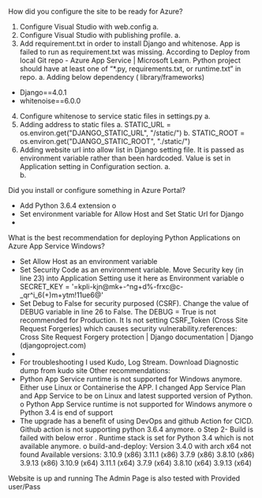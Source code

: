 How did you configure the site to be ready for Azure?
1.	Configure Visual Studio with web.config 
a.	 
2.	Configure Visual Studio with publishing profile.
a.	 
3.	Add requirement.txt in order to install Django and whitenose. App is failed to run as requirement.txt was missing. According to Deploy from local Git repo - Azure App Service | Microsoft Learn. Python project should have at least one of “*.py, requirements.txt, or runtime.txt” in repo. 
a.	Adding below dependency ( library/frameworks)
-	Django==4.0.1
-	whitenoise==6.0.0
4.	Configure whitenose to service static files in settings.py
a.	  
5.	Adding address to static files
a.	STATIC_URL = os.environ.get("DJANGO_STATIC_URL", "/static/")
b.	STATIC_ROOT = os.environ.get("DJANGO_STATIC_ROOT", "./static/")
6.	Adding website url into allow list in Django setting file. It is passed as environment variable rather than been hardcoded. Value is set in Application setting in Configuration section. 
a.	 
b.	 

Did you install or configure something in Azure Portal?
-	Add Python 3.6.4 extension
o	 
-	Set environment variable for Allow Host and Set Static Url for Django
-	 
What is the best recommendation for deploying Python Applications on Azure App Service Windows?
-	Set Allow Host as an environment variable
-	Set Security Code as an environment variable. Move Security key (in line 23) into Application Setting use it here as Environment variable
o	SECRET_KEY = '=kpli-kjn@mk+-^ng+d%-frxc@c-_qr^i_6(+)m+ytm!11ue6@'
-	Set Debug to False for security purposed (CSRF). Change the value of DEBUG variable in line 26 to False. The DEBUG = True is not recommended for Production. It Is not setting CSRF_Token (Cross Site Request Forgeries) which causes security vulnerability.references: Cross Site Request Forgery protection | Django documentation | Django (djangoproject.com)
-	 
-	For troubleshooting I used Kudo, Log Stream. Download Diagnostic dump from kudo site 
Other recommendations:
-	Python App Service runtime is not supported for Windows anymore. Either use Linux or Containerise the APP. I changed App Service Plan and App Service to be on Linux and latest supported version of Python. 
o	Python App Service runtime is not supported for Windows anymore
o	Python 3.4 is end of support
-	The upgrade has a benefit of using DevOps and github Action for CICD. Github action is not supporting python 3.6.4 anymore. 
o	Step 2- Build is failed with below error .  Runtime stack is set for Python 3.4 which is not available anymore. 
o	build-and-deploy: Version 3.4.0 with arch x64 not found Available versions: 3.10.9 (x86) 3.11.1 (x86) 3.7.9 (x86) 3.8.10 (x86) 3.9.13 (x86) 3.10.9 (x64) 3.11.1 (x64) 3.7.9 (x64) 3.8.10 (x64) 3.9.13 (x64)
 
Website is up and running  The Admin Page is also tested with Provided user/Pass 
